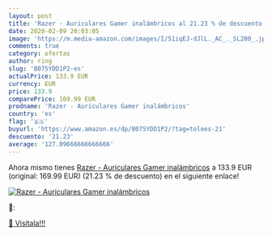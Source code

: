 ```yaml
---
layout: post
title: 'Razer - Auriculares Gamer inalámbricos al 21.23 % de descuento'
date: 2020-02-09 20:03:05
image: 'https://m.media-amazon.com/images/I/51iqEJ-dJlL._AC_._SL200_.jpg'
comments: true
category: ofertas
author: ring
slug: 'B075YDD1P2-es'
actualPrice: 133.9 EUR
currency: EUR
price: 133.9
comparePrice: 169.99 EUR
prodname: 'Razer - Auriculares Gamer inalámbricos'
country: 'es'
flag: '🇪🇸'
buyurl: 'https://www.amazon.es/dp/B075YDD1P2/?tag=tolees-21'
descuento: '21.23'
average: '127.09666666666666'
---
```


Ahora mismo tienes [Razer - Auriculares Gamer inalámbricos](https://www.amazon.es/dp/B075YDD1P2/?tag=tolees-21) a 133.9 EUR (original: 169.99 EUR) (21.23 %  de descuento) en el siguiente enlace!

[![Razer - Auriculares Gamer inalámbricos](https://m.media-amazon.com/images/I/51iqEJ-dJlL._AC_._SL200_.jpg)](https://www.amazon.es/dp/B075YDD1P2/?tag=tolees-21)

🔎:


[🛒 Visítala!!!](https://www.amazon.es/dp/B075YDD1P2/?tag=tolees-21)
